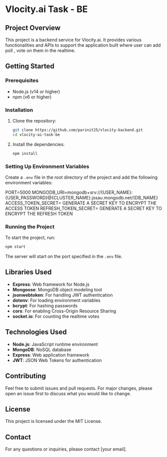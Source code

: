 # Vlocity.ai Task - BE

## Project Overview

This project is a backend service for Vlocity.ai. It provides various functionalities and APIs to support the application built where user can add poll , vote on them in the realtime.

## Getting Started

### Prerequisites

- Node.js (v14 or higher)
- npm (v6 or higher)

### Installation

1. Clone the repository:

   ```sh
   git clone https://github.com/parinit25/vlocity-backend.git
   cd vlocity-ai-task-be
   ```

2. Install the dependencies:
   ```sh
   npm install
   ```

### Setting Up Environment Variables

Create a `.env` file in the root directory of the project and add the following environment variables:

PORT=5000
MONGODB_URI=mongodb+srv://{USER_NAME}:{USER_PASSWORD}@{CLUSTER_NAME}.jssau.mongodb.net/{DB_NAME}
ACCESS_TOKEN_SECRET= GENERATE A SECRET KEY TO ENCRYPT THE ACCESS TOKEN
REFRESH_TOKEN_SECRET= GENERATE A SECRET KEY TO ENCRYPT THE REFRESH TOKEN

### Running the Project

To start the project, run:

```sh
npm start
```

The server will start on the port specified in the `.env` file.

## Libraries Used

- **Express**: Web framework for Node.js
- **Mongoose**: MongoDB object modeling tool
- **jsonwebtoken**: For handling JWT authentication
- **dotenv**: For loading environment variables
- **bcrypt**: For hashing passwords
- **cors**: For enabling Cross-Origin Resource Sharing
- **socket.io**: For counting the realtime votes

## Technologies Used

- **Node.js**: JavaScript runtime environment
- **MongoDB**: NoSQL database
- **Express**: Web application framework
- **JWT**: JSON Web Tokens for authentication

## Contributing

Feel free to submit issues and pull requests. For major changes, please open an issue first to discuss what you would like to change.

## License

This project is licensed under the MIT License.

## Contact

For any questions or inquiries, please contact [your email].
